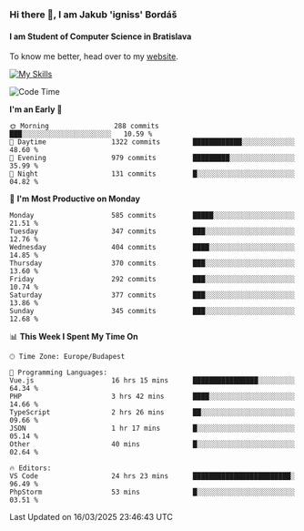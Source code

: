 ### Hi there 👋, I am Jakub 'igniss' Bordáš

#### I am Student of Computer Science in Bratislava
To know me better, head over to my [website](https://bordas.sk).

[![My Skills](https://skillicons.dev/icons?i=js,typescript,html,css,figma,svelte,vue,next,postgresql,nest,express,nodejs)](https://bordas.sk)


<!--START_SECTION:waka-->
![Code Time](http://img.shields.io/badge/Code%20Time-1%2C731%20hrs%2044%20mins-blue)

**I'm an Early 🐤** 

```text
🌞 Morning                288 commits         ███░░░░░░░░░░░░░░░░░░░░░░   10.59 % 
🌆 Daytime                1322 commits        ████████████░░░░░░░░░░░░░   48.60 % 
🌃 Evening                979 commits         █████████░░░░░░░░░░░░░░░░   35.99 % 
🌙 Night                  131 commits         █░░░░░░░░░░░░░░░░░░░░░░░░   04.82 % 
```
📅 **I'm Most Productive on Monday** 

```text
Monday                   585 commits         █████░░░░░░░░░░░░░░░░░░░░   21.51 % 
Tuesday                  347 commits         ███░░░░░░░░░░░░░░░░░░░░░░   12.76 % 
Wednesday                404 commits         ████░░░░░░░░░░░░░░░░░░░░░   14.85 % 
Thursday                 370 commits         ███░░░░░░░░░░░░░░░░░░░░░░   13.60 % 
Friday                   292 commits         ███░░░░░░░░░░░░░░░░░░░░░░   10.74 % 
Saturday                 377 commits         ███░░░░░░░░░░░░░░░░░░░░░░   13.86 % 
Sunday                   345 commits         ███░░░░░░░░░░░░░░░░░░░░░░   12.68 % 
```


📊 **This Week I Spent My Time On** 

```text
🕑︎ Time Zone: Europe/Budapest

💬 Programming Languages: 
Vue.js                   16 hrs 15 mins      ████████████████░░░░░░░░░   64.34 % 
PHP                      3 hrs 42 mins       ████░░░░░░░░░░░░░░░░░░░░░   14.66 % 
TypeScript               2 hrs 26 mins       ██░░░░░░░░░░░░░░░░░░░░░░░   09.66 % 
JSON                     1 hr 17 mins        █░░░░░░░░░░░░░░░░░░░░░░░░   05.14 % 
Other                    40 mins             █░░░░░░░░░░░░░░░░░░░░░░░░   02.64 % 

🔥 Editors: 
VS Code                  24 hrs 23 mins      ████████████████████████░   96.49 % 
PhpStorm                 53 mins             █░░░░░░░░░░░░░░░░░░░░░░░░   03.51 % 
```


 Last Updated on 16/03/2025 23:46:43 UTC
<!--END_SECTION:waka-->
